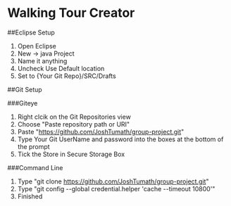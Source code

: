 # Walking Tour Creator

##Eclipse Setup

1. Open Eclipse
2. New -> java Project
3. Name it anything
4. Uncheck Use Default location
5. Set to {Your Git Repo}/SRC/Drafts

##Git Setup

###Giteye
1. Right clcik on the Git Repositories view
2. Choose "Paste repository path or URI"
3. Paste "https://github.com/JoshTumath/group-project.git"
4. Type Your Git UserName and password into the boxes at the bottom of the
   prompt
5. Tick the Store in Secure Storage Box

###Command Line
1. Type "git clone https://github.com/JoshTumath/group-project.git"
2. Type "git config --global credential.helper 'cache --timeout 10800'"
3. Finished


